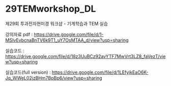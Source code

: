 # 29TEMworkshop_DL
제29회 투과전자현미경 워크샵 - 기계학습과 TEM 실습

강의자료 pdf : https://drive.google.com/file/d/1-MSIvEvbcnaBnTV6k9T1_uY7OsMTAA_d/view?usp=sharing

실습코드 : https://drive.google.com/file/d/18z3UuBCz92avYTF7MwVrt3LZ8_faVezT/view?usp=sharing

실습코드(full version) : https://drive.google.com/file/d/1LEfyjkEaO6K-Jq_WWeL02jzBHm7BpBp6/view?usp=sharing
